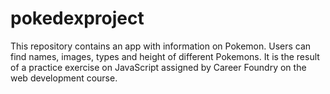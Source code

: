 # pokedexproject
This repository contains an app with information on Pokemon. Users can find names, images, types and height of different Pokemons. It is the result of a practice exercise on JavaScript assigned by Career Foundry on the web development course.
